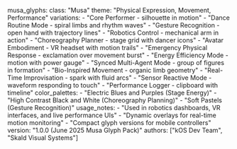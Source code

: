 musa_glyphs:
  class: "Musa"
  theme: "Physical Expression, Movement, Performance"
  variations:
    - "Core Performer - silhouette in motion"
    - "Dance Routine Mode - spiral limbs and rhythm waves"
    - "Gesture Recognition - open hand with trajectory lines"
    - "Robotics Control - mechanical arm in action"
    - "Choreography Planner - stage grid with dancer icons"
    - "Avatar Embodiment - VR headset with motion trails"
    - "Emergency Physical Response - exclamation over movement burst"
    - "Energy Efficiency Mode - motion with power gauge"
    - "Synced Multi-Agent Mode - group of figures in formation"
    - "Bio-Inspired Movement - organic limb geometry"
    - "Real-Time Improvisation - spark with fluid arcs"
    - "Sensor Reactive Mode - waveform responding to touch"
    - "Performance Logger - clipboard with timeline"
  color_palettes:
    - "Electric Blues and Purples (Stage Energy)"
    - "High Contrast Black and White (Choreography Planning)"
    - "Soft Pastels (Gesture Recognition)"
  usage_notes:
    - "Used in robotics dashboards, VR interfaces, and live performance UIs"
    - "Dynamic overlays for real-time motion monitoring"
    - "Compact glyph versions for mobile controllers"
  version: "1.0.0 (June 2025 Musa Glyph Pack)"
  authors: ["kOS Dev Team", "Skald Visual Systems"]

